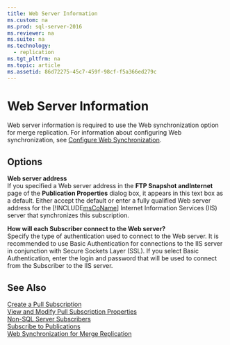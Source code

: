 ```yaml
---
title: Web Server Information
ms.custom: na
ms.prod: sql-server-2016
ms.reviewer: na
ms.suite: na
ms.technology: 
  - replication
ms.tgt_pltfrm: na
ms.topic: article
ms.assetid: 86d72275-45c7-459f-98cf-f5a366ed279c
---
```

# Web Server Information
  Web server information is required to use the Web synchronization option for merge replication. For information about configuring Web synchronization, see [Configure Web Synchronization](../../Topics/TopicNameNotContainA/Configure-Web-Synchronization.md).  
  
## Options  
 **Web server address**  
 If you specified a Web server address in the **FTP Snapshot andInternet** page of the **Publication Properties** dialog box, it appears in this text box as a default. Either accept the default or enter a fully qualified Web server address for the [!INCLUDE[msCoName](../../Token/Other/msCoName_md.md)] Internet Information Services \(IIS\) server that synchronizes this subscription.  
  
 **How will each Subscriber connect to the Web server?**  
 Specify the type of authentication used to connect to the Web server. It is recommended to use Basic Authentication for connections to the IIS server in conjunction with Secure Sockets Layer \(SSL\). If you select Basic Authentication, enter the login and password that will be used to connect from the Subscriber to the IIS server.  
  
## See Also  
 [Create a Pull Subscription](../../Topics/TopicNameContainA/Create-a-Pull-Subscription.md)   
 [View and Modify Pull Subscription Properties](../../Topics/TopicNameNotContainA/View-and-Modify-Pull-Subscription-Properties.md)   
 [Non-SQL Server Subscribers](../../Topics/TopicNameNotContainA/Non-SQL-Server-Subscribers.md)   
 [Subscribe to Publications](../../Topics/TopicNameNotContainA/Subscribe-to-Publications.md)   
 [Web Synchronization for Merge Replication](../../Topics/TopicNameNotContainA/Web-Synchronization-for-Merge-Replication.md)  
  
  